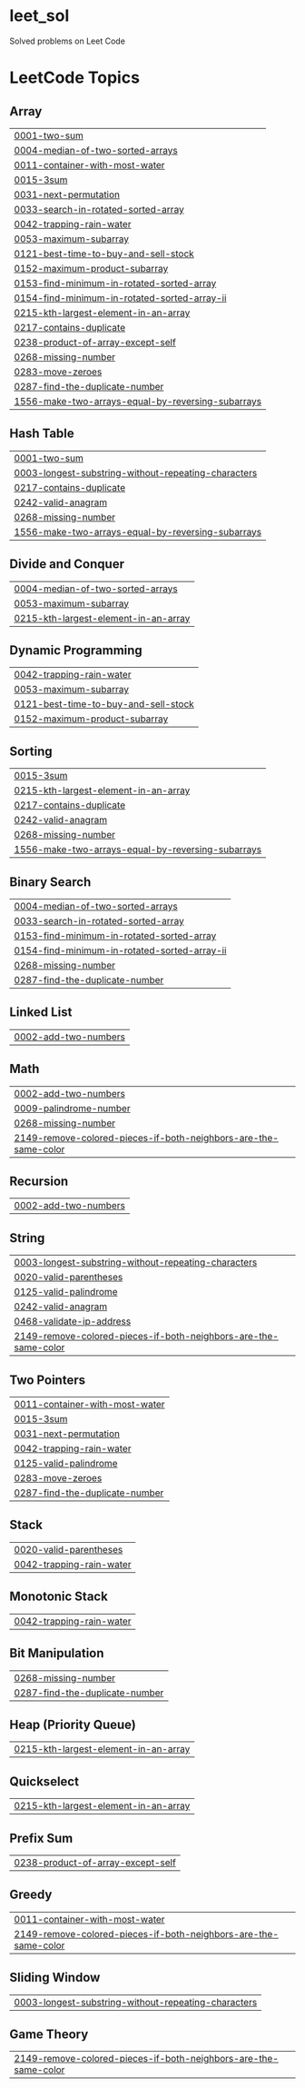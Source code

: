 # leet_sol

Solved problems on Leet Code

<!---LeetCode Topics Start-->
# LeetCode Topics
## Array
|  |
| ------- |
| [0001-two-sum](https://github.com/edwinadsouza/leet_sol/tree/master/0001-two-sum) |
| [0004-median-of-two-sorted-arrays](https://github.com/edwinadsouza/leet_sol/tree/master/0004-median-of-two-sorted-arrays) |
| [0011-container-with-most-water](https://github.com/edwinadsouza/leet_sol/tree/master/0011-container-with-most-water) |
| [0015-3sum](https://github.com/edwinadsouza/leet_sol/tree/master/0015-3sum) |
| [0031-next-permutation](https://github.com/edwinadsouza/leet_sol/tree/master/0031-next-permutation) |
| [0033-search-in-rotated-sorted-array](https://github.com/edwinadsouza/leet_sol/tree/master/0033-search-in-rotated-sorted-array) |
| [0042-trapping-rain-water](https://github.com/edwinadsouza/leet_sol/tree/master/0042-trapping-rain-water) |
| [0053-maximum-subarray](https://github.com/edwinadsouza/leet_sol/tree/master/0053-maximum-subarray) |
| [0121-best-time-to-buy-and-sell-stock](https://github.com/edwinadsouza/leet_sol/tree/master/0121-best-time-to-buy-and-sell-stock) |
| [0152-maximum-product-subarray](https://github.com/edwinadsouza/leet_sol/tree/master/0152-maximum-product-subarray) |
| [0153-find-minimum-in-rotated-sorted-array](https://github.com/edwinadsouza/leet_sol/tree/master/0153-find-minimum-in-rotated-sorted-array) |
| [0154-find-minimum-in-rotated-sorted-array-ii](https://github.com/edwinadsouza/leet_sol/tree/master/0154-find-minimum-in-rotated-sorted-array-ii) |
| [0215-kth-largest-element-in-an-array](https://github.com/edwinadsouza/leet_sol/tree/master/0215-kth-largest-element-in-an-array) |
| [0217-contains-duplicate](https://github.com/edwinadsouza/leet_sol/tree/master/0217-contains-duplicate) |
| [0238-product-of-array-except-self](https://github.com/edwinadsouza/leet_sol/tree/master/0238-product-of-array-except-self) |
| [0268-missing-number](https://github.com/edwinadsouza/leet_sol/tree/master/0268-missing-number) |
| [0283-move-zeroes](https://github.com/edwinadsouza/leet_sol/tree/master/0283-move-zeroes) |
| [0287-find-the-duplicate-number](https://github.com/edwinadsouza/leet_sol/tree/master/0287-find-the-duplicate-number) |
| [1556-make-two-arrays-equal-by-reversing-subarrays](https://github.com/edwinadsouza/leet_sol/tree/master/1556-make-two-arrays-equal-by-reversing-subarrays) |
## Hash Table
|  |
| ------- |
| [0001-two-sum](https://github.com/edwinadsouza/leet_sol/tree/master/0001-two-sum) |
| [0003-longest-substring-without-repeating-characters](https://github.com/edwinadsouza/leet_sol/tree/master/0003-longest-substring-without-repeating-characters) |
| [0217-contains-duplicate](https://github.com/edwinadsouza/leet_sol/tree/master/0217-contains-duplicate) |
| [0242-valid-anagram](https://github.com/edwinadsouza/leet_sol/tree/master/0242-valid-anagram) |
| [0268-missing-number](https://github.com/edwinadsouza/leet_sol/tree/master/0268-missing-number) |
| [1556-make-two-arrays-equal-by-reversing-subarrays](https://github.com/edwinadsouza/leet_sol/tree/master/1556-make-two-arrays-equal-by-reversing-subarrays) |
## Divide and Conquer
|  |
| ------- |
| [0004-median-of-two-sorted-arrays](https://github.com/edwinadsouza/leet_sol/tree/master/0004-median-of-two-sorted-arrays) |
| [0053-maximum-subarray](https://github.com/edwinadsouza/leet_sol/tree/master/0053-maximum-subarray) |
| [0215-kth-largest-element-in-an-array](https://github.com/edwinadsouza/leet_sol/tree/master/0215-kth-largest-element-in-an-array) |
## Dynamic Programming
|  |
| ------- |
| [0042-trapping-rain-water](https://github.com/edwinadsouza/leet_sol/tree/master/0042-trapping-rain-water) |
| [0053-maximum-subarray](https://github.com/edwinadsouza/leet_sol/tree/master/0053-maximum-subarray) |
| [0121-best-time-to-buy-and-sell-stock](https://github.com/edwinadsouza/leet_sol/tree/master/0121-best-time-to-buy-and-sell-stock) |
| [0152-maximum-product-subarray](https://github.com/edwinadsouza/leet_sol/tree/master/0152-maximum-product-subarray) |
## Sorting
|  |
| ------- |
| [0015-3sum](https://github.com/edwinadsouza/leet_sol/tree/master/0015-3sum) |
| [0215-kth-largest-element-in-an-array](https://github.com/edwinadsouza/leet_sol/tree/master/0215-kth-largest-element-in-an-array) |
| [0217-contains-duplicate](https://github.com/edwinadsouza/leet_sol/tree/master/0217-contains-duplicate) |
| [0242-valid-anagram](https://github.com/edwinadsouza/leet_sol/tree/master/0242-valid-anagram) |
| [0268-missing-number](https://github.com/edwinadsouza/leet_sol/tree/master/0268-missing-number) |
| [1556-make-two-arrays-equal-by-reversing-subarrays](https://github.com/edwinadsouza/leet_sol/tree/master/1556-make-two-arrays-equal-by-reversing-subarrays) |
## Binary Search
|  |
| ------- |
| [0004-median-of-two-sorted-arrays](https://github.com/edwinadsouza/leet_sol/tree/master/0004-median-of-two-sorted-arrays) |
| [0033-search-in-rotated-sorted-array](https://github.com/edwinadsouza/leet_sol/tree/master/0033-search-in-rotated-sorted-array) |
| [0153-find-minimum-in-rotated-sorted-array](https://github.com/edwinadsouza/leet_sol/tree/master/0153-find-minimum-in-rotated-sorted-array) |
| [0154-find-minimum-in-rotated-sorted-array-ii](https://github.com/edwinadsouza/leet_sol/tree/master/0154-find-minimum-in-rotated-sorted-array-ii) |
| [0268-missing-number](https://github.com/edwinadsouza/leet_sol/tree/master/0268-missing-number) |
| [0287-find-the-duplicate-number](https://github.com/edwinadsouza/leet_sol/tree/master/0287-find-the-duplicate-number) |
## Linked List
|  |
| ------- |
| [0002-add-two-numbers](https://github.com/edwinadsouza/leet_sol/tree/master/0002-add-two-numbers) |
## Math
|  |
| ------- |
| [0002-add-two-numbers](https://github.com/edwinadsouza/leet_sol/tree/master/0002-add-two-numbers) |
| [0009-palindrome-number](https://github.com/edwinadsouza/leet_sol/tree/master/0009-palindrome-number) |
| [0268-missing-number](https://github.com/edwinadsouza/leet_sol/tree/master/0268-missing-number) |
| [2149-remove-colored-pieces-if-both-neighbors-are-the-same-color](https://github.com/edwinadsouza/leet_sol/tree/master/2149-remove-colored-pieces-if-both-neighbors-are-the-same-color) |
## Recursion
|  |
| ------- |
| [0002-add-two-numbers](https://github.com/edwinadsouza/leet_sol/tree/master/0002-add-two-numbers) |
## String
|  |
| ------- |
| [0003-longest-substring-without-repeating-characters](https://github.com/edwinadsouza/leet_sol/tree/master/0003-longest-substring-without-repeating-characters) |
| [0020-valid-parentheses](https://github.com/edwinadsouza/leet_sol/tree/master/0020-valid-parentheses) |
| [0125-valid-palindrome](https://github.com/edwinadsouza/leet_sol/tree/master/0125-valid-palindrome) |
| [0242-valid-anagram](https://github.com/edwinadsouza/leet_sol/tree/master/0242-valid-anagram) |
| [0468-validate-ip-address](https://github.com/edwinadsouza/leet_sol/tree/master/0468-validate-ip-address) |
| [2149-remove-colored-pieces-if-both-neighbors-are-the-same-color](https://github.com/edwinadsouza/leet_sol/tree/master/2149-remove-colored-pieces-if-both-neighbors-are-the-same-color) |
## Two Pointers
|  |
| ------- |
| [0011-container-with-most-water](https://github.com/edwinadsouza/leet_sol/tree/master/0011-container-with-most-water) |
| [0015-3sum](https://github.com/edwinadsouza/leet_sol/tree/master/0015-3sum) |
| [0031-next-permutation](https://github.com/edwinadsouza/leet_sol/tree/master/0031-next-permutation) |
| [0042-trapping-rain-water](https://github.com/edwinadsouza/leet_sol/tree/master/0042-trapping-rain-water) |
| [0125-valid-palindrome](https://github.com/edwinadsouza/leet_sol/tree/master/0125-valid-palindrome) |
| [0283-move-zeroes](https://github.com/edwinadsouza/leet_sol/tree/master/0283-move-zeroes) |
| [0287-find-the-duplicate-number](https://github.com/edwinadsouza/leet_sol/tree/master/0287-find-the-duplicate-number) |
## Stack
|  |
| ------- |
| [0020-valid-parentheses](https://github.com/edwinadsouza/leet_sol/tree/master/0020-valid-parentheses) |
| [0042-trapping-rain-water](https://github.com/edwinadsouza/leet_sol/tree/master/0042-trapping-rain-water) |
## Monotonic Stack
|  |
| ------- |
| [0042-trapping-rain-water](https://github.com/edwinadsouza/leet_sol/tree/master/0042-trapping-rain-water) |
## Bit Manipulation
|  |
| ------- |
| [0268-missing-number](https://github.com/edwinadsouza/leet_sol/tree/master/0268-missing-number) |
| [0287-find-the-duplicate-number](https://github.com/edwinadsouza/leet_sol/tree/master/0287-find-the-duplicate-number) |
## Heap (Priority Queue)
|  |
| ------- |
| [0215-kth-largest-element-in-an-array](https://github.com/edwinadsouza/leet_sol/tree/master/0215-kth-largest-element-in-an-array) |
## Quickselect
|  |
| ------- |
| [0215-kth-largest-element-in-an-array](https://github.com/edwinadsouza/leet_sol/tree/master/0215-kth-largest-element-in-an-array) |
## Prefix Sum
|  |
| ------- |
| [0238-product-of-array-except-self](https://github.com/edwinadsouza/leet_sol/tree/master/0238-product-of-array-except-self) |
## Greedy
|  |
| ------- |
| [0011-container-with-most-water](https://github.com/edwinadsouza/leet_sol/tree/master/0011-container-with-most-water) |
| [2149-remove-colored-pieces-if-both-neighbors-are-the-same-color](https://github.com/edwinadsouza/leet_sol/tree/master/2149-remove-colored-pieces-if-both-neighbors-are-the-same-color) |
## Sliding Window
|  |
| ------- |
| [0003-longest-substring-without-repeating-characters](https://github.com/edwinadsouza/leet_sol/tree/master/0003-longest-substring-without-repeating-characters) |
## Game Theory
|  |
| ------- |
| [2149-remove-colored-pieces-if-both-neighbors-are-the-same-color](https://github.com/edwinadsouza/leet_sol/tree/master/2149-remove-colored-pieces-if-both-neighbors-are-the-same-color) |
<!---LeetCode Topics End-->